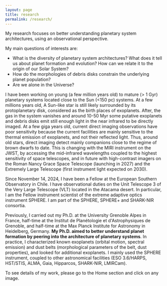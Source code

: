 ```yaml
---
layout: page
title: research
permalink: /research/
---
```


My research focuses on better understanding planetary system architectures, using an observational perspective.

My main questions of interests are:

- What is the diversity of planetary system architectures? What does it tell us about planet formation and evolution? How can we relate it to the origin of our Solar System?
- How do the morphologies of debris disks constrain the underlying planet population?
- Are we alone in the Universe?


I have been working on young (a few million years old) to mature  (> 1 Gyr) planetary systems located close to the Sun (<150 pc) systems. At a few millions years old, A Sun-like star is still likely surrounded by its protoplanetary disk, considered  as the birth places of exoplanets. After, the gas in the system vanishes and around 10-50 Myr some putative exoplanets and debris disks emit still enough light in the near infrared to be directly imaged. At a few giga years old, current direct imaging observations have poor sensitivity because the current facilities are mainly sensitive to the thermal emission of exoplanets, and not their reflected light. Thus, around old stars, direct imaging detect mainly companions close to the regime of brown dwarfs to date. This is changing with the MIRI instrument on the JWST, by accessing the mid-infrared wavelengths coupled to the highest sensitivity of space telescopes, and in future with high-contrast imagers on the Roman Nancy Grace Space Telescope (launching in 2027) and the Extremely Large Telescope (first instrument light expected on 2030).
<br>

Since November 14, 2024, I have been a Fellow at the European Southern Observatory in Chile. I have observational duties on the Unit Telescope 3 of the Very Large Telescope (VLT) located in the Atacama desert. In particular, I am the Fellow instrument scientist of the extreme adaptive optics instrument SPHERE. I am part of the SPHERE, SPHERE+ and SHARK-NIR consortia.

Previously, I carried out my Ph.D. at the University Grenoble Alpes in France, half-time at the Institut de Planétologie et d'Astrophysiques de Grenoble, and half-time at the Max Planck Institute for Astronomy in Heidelberg, Germany. <b>My Ph.D. aimed to better understand planet formation by peering into the architecture of planetary systems</b>. In practice, I characterized known exoplanets (orbital motion, spectral emission) and dust belts (morphological parameters of the belt, dust properties), and looked for additional exoplanets. I mainly used the SPHERE instrument, coupled to other astronomical facilities (ESO 3.6/HARPS, HST/STIS, ALMA, Gaia, Hipparcos, SHARK-NIR, LMIRCam).

To see details of my work, please go to the Home section and click on any image.
